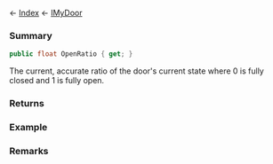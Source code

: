 ← [Index](Api-Index) ← [IMyDoor](Sandbox.ModAPI.Ingame.IMyDoor)

### Summary

```csharp
public float OpenRatio { get; }
```

The current, accurate ratio of the door's current state where 0 is fully closed and 1 is fully open.

### Returns

### Example

### Remarks

